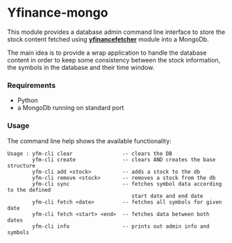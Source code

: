 Yfinance-mongo
==============

This module provides a database admin command line interface to store the stock content fetched using 
__[yfinancefetcher](http://www.github.com/figurebelow/yfinancefetcher)__ module into a MongoDb.

The main idea is to provide a wrap application to handle the database content in order to keep some consistency between the 
stock information, the symbols in the database and their time window.

### Requirements
* Python
* a MongoDb running on standard port

### Usage
The command line help shows the available functionality:
```
Usage : yfm-cli clear                -- clears the DB
        yfm-cli create               -- clears AND creates the base structure
        yfm-cli add <stock>          -- adds a stock to the db
        yfm-cli remove <stock>       -- removes a stock from the db
        yfm-cli sync                 -- fetches symbol data according to the defined
                                        start date and end date
        yfm-cli fetch <date>         -- fetches all symbols for given date
        yfm-cli fetch <start> <end>  -- fetches data between both dates
        yfm-cli info                 -- prints out admin info and symbols
```
